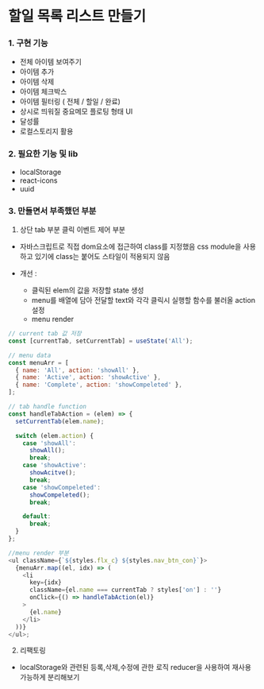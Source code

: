 # 할일 목록 리스트 만들기

### 1. 구현 기능

- 전체 아이템 보여주기
- 아이템 추가
- 아이템 삭제
- 아이템 체크박스
- 아이템 필터링 ( 전체 / 할일 / 완료)
- 상시로 띄워질 중요메모 플로팅 형태 UI
- 달성률
- 로컬스토리지 활용

### 2. 필요한 기능 및 lib

- localStorage
- react-icons
- uuid

### 3. 만들면서 부족했던 부분

1. 상단 tab 부분 클릭 이벤트 제어 부분

- 자바스크립트로 직접 dom요소에 접근하여 class를 지정했음 css module을 사용하고 있기에 class는 붙어도 스타일이 적용되지 않음

- 개선 :
  - 클릭된 elem의 값을 저장할 state 생성
  - menu를 배열에 담아 전달할 text와
    각각 클릭시 실행할 함수를 불러올 action 설정
  - menu render

```javascript
// current tab 값 저장
const [currentTab, setCurrentTab] = useState('All');

// menu data
const menuArr = [
  { name: 'All', action: 'showAll' },
  { name: 'Active', action: 'showActive' },
  { name: 'Complete', action: 'showCompeleted' },
];

// tab handle function
const handleTabAction = (elem) => {
  setCurrentTab(elem.name);

  switch (elem.action) {
    case 'showAll':
      showAll();
      break;
    case 'showActive':
      showAcitve();
      break;
    case 'showCompeleted':
      showCompeleted();
      break;

    default:
      break;
  }
};

//menu render 부분
<ul className={`${styles.flx_c} ${styles.nav_btn_con}`}>
  {menuArr.map((el, idx) => (
    <li
      key={idx}
      className={el.name === currentTab ? styles['on'] : ''}
      onClick={() => handleTabAction(el)}
    >
      {el.name}
    </li>
  ))}
</ul>;
```

2. 리팩토링

- localStorage와 관련된 등록,삭제,수정에 관한 로직 reducer을 사용하여 재사용 가능하게 분리해보기
